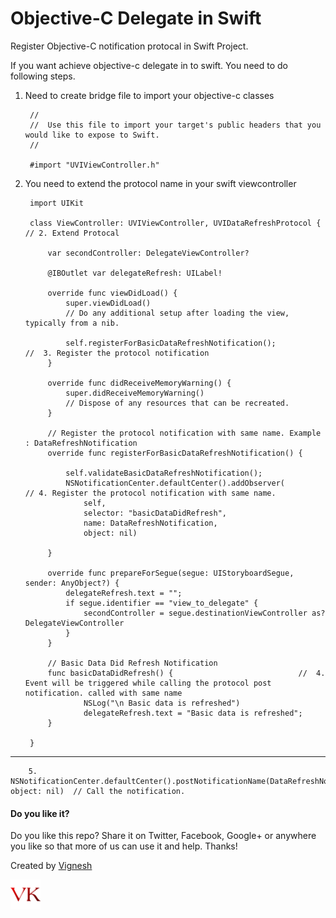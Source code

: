 # Objective-C Delegate in Swift 

Register Objective-C notification protocal in Swift Project.


If you want achieve objective-c delegate in to swift. You need to do following steps.

1. Need to create bridge file to import your objective-c classes

        //
        //  Use this file to import your target's public headers that you would like to expose to Swift.
        //

        #import "UVIViewController.h"


2. You need to extend the protocol name in your swift viewcontroller 

        import UIKit

        class ViewController: UVIViewController, UVIDataRefreshProtocol {   // 2. Extend Protocal
            
            var secondController: DelegateViewController?

            @IBOutlet var delegateRefresh: UILabel!
            
            override func viewDidLoad() {
                super.viewDidLoad()
                // Do any additional setup after loading the view, typically from a nib.

                self.registerForBasicDataRefreshNotification();             //  3. Register the protocol notification
            }

            override func didReceiveMemoryWarning() {
                super.didReceiveMemoryWarning()
                // Dispose of any resources that can be recreated.
            }
            
            // Register the protocol notification with same name. Example : DataRefreshNotification
            override func registerForBasicDataRefreshNotification() {
            
                self.validateBasicDataRefreshNotification();
                NSNotificationCenter.defaultCenter().addObserver(        // 4. Register the protocol notification with same name.
                    self,
                    selector: "basicDataDidRefresh",
                    name: DataRefreshNotification,
                    object: nil)
            
            }
            
            override func prepareForSegue(segue: UIStoryboardSegue, sender: AnyObject?) {
                delegateRefresh.text = "";
                if segue.identifier == "view_to_delegate" {
                    secondController = segue.destinationViewController as? DelegateViewController
                }
            }
            
            // Basic Data Did Refresh Notification
            func basicDataDidRefresh() {                            //  4. Event will be triggered while calling the protocol post notification. called with same name
                    NSLog("\n Basic data is refreshed")
                    delegateRefresh.text = "Basic data is refreshed";
            }

        }


--------

        5. NSNotificationCenter.defaultCenter().postNotificationName(DataRefreshNotification, object: nil)  // Call the notification.
        


#### Do you like it?

Do you like this repo? Share it on Twitter, Facebook, Google+ or anywhere you like so that more of us can use it and help. Thanks!

Created by [Vignesh](http://vigneshuvi.github.io/) 

![alt text][logo]

[logo]: https://github.com/vigneshuvi/vigneshuvi.github.io/blob/master/favicon.ico/android-icon-48x48.png
